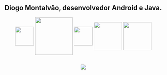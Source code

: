 <div align="center">
    <h2>Diogo Montalvão, desenvolvedor Android e Java.</h2>
</div>

<div align="center" style="display: inline_block">
    <img align="center" height="60" width="60" src="https://cdn.jsdelivr.net/gh/devicons/devicon@latest/icons/android/android-plain-wordmark.svg">
    <img align="center" height="120" width="120" src="https://cdn.jsdelivr.net/gh/devicons/devicon@latest/icons/kotlin/kotlin-original-wordmark.svg">
    <img align="center" height="60" width="60" src="https://cdn.jsdelivr.net/gh/devicons/devicon@latest/icons/java/java-original-wordmark.svg">
    <img align="center" height="90" width="90" src="https://cdn.jsdelivr.net/gh/devicons/devicon@latest/icons/mysql/mysql-plain-wordmark.svg">
    <img align="center" height="90" width="90" src="https://cdn.jsdelivr.net/gh/devicons/devicon@latest/icons/git/git-plain-wordmark.svg">
    
</div>

<br>

<p align="center">
    <img src="https://github-readme-stats.vercel.app/api/top-langs/?username=DiogoMontalvao&layout=compact&theme=transparent" />
</p>
